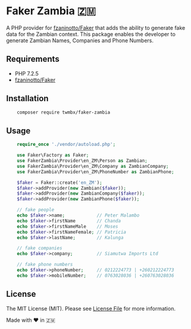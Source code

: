 # Faker Zambia :zambia:

A PHP provider for [fzaninotto/Faker](https://github.com/fzaninotto/Faker) that adds the ability to generate fake data for the Zambian context.
This package enables the developer to generate Zambian Names, Companies and Phone Numbers.

## Requirements
- PHP 7.2.5
- [fzaninotto/Faker](https://github.com/fzaninotto/Faker)

## Installation
``` bash
    composer require twmbx/faker-zambia
```

## Usage
``` php
    require_once './vendor/autoload.php';

    use Faker\Factory as Faker;
    use FakerZambia\Provider\en_ZM\Person as Zambian;
    use FakerZambia\Provider\en_ZM\Company as ZambianCompany;
    use FakerZambia\Provider\en_ZM\PhoneNumber as ZambianPhone;

    $faker = Faker::create('en_ZM');
    $faker->addProvider(new Zambian($faker));
    $faker->addProvider(new ZambianCompany($faker));
    $faker->addProvider(new ZambianPhone($faker));

    // fake people
    echo $faker->name;            // Peter Malambo
    echo $faker->firstName        // Chanda
    echo $faker->firstNameMale    // Moses
    echo $faker->firstNameFemale; // Patricia
    echo $faker->lastName;        // Kalunga

    // fake companies
    echo $faker->company;         // Siamutwa Imports Ltd

    // fake phone numbers
    echo $faker->phoneNumber;     // 0212224773 | +260212224773
    echo $faker->mobileNumber;    // 0763028036 | +260763028036
```

## License

The MIT License (MIT). Please see [License File](LICENSE.md) for more information.

Made with :heart: in :zambia:

